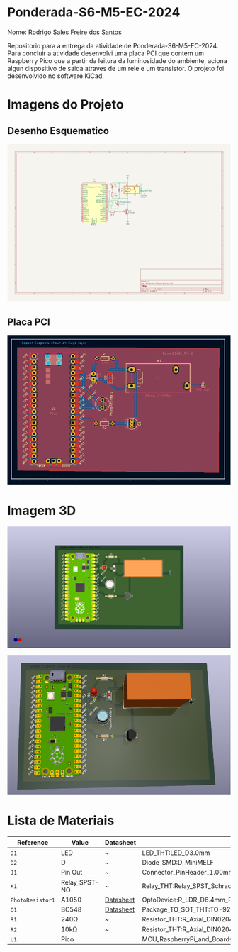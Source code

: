 # Ponderada-S6-M5-EC-2024

Nome: Rodrigo Sales Freire dos Santos

Repositorio para a entrega da atividade de Ponderada-S6-M5-EC-2024. Para concluir a atividade desenvolvi uma placa PCI que contem um Raspberry Pico que a partir da leitura da luminosidade do ambiente, aciona algun dispositivo de saida atraves de um rele e um transistor. O projeto foi desenvolvido no software KiCad.


# Imagens do Projeto

## Desenho Esquematico
![alt text](/imagens/DesenhoEsquematico.png)


## Placa PCI
![alt text](/imagens/PlacaPCI.png)

# Imagem 3D

![alt text](/imagens/Imagem3D_1.png)


![alt text](/imagens/Imagem3D_2.png)


# Lista de Materiais

| Reference      | Value         | Datasheet                                                    | Footprint                                                      | Qty | DNP |
|----------------|---------------|--------------------------------------------------------------|----------------------------------------------------------------|-----|-----|
| `D1`           | LED           | ~                                                            | LED_THT:LED_D3.0mm                                             | 1   |     |
| `D2`           | D             | ~                                                            | Diode_SMD:D_MiniMELF                                          | 1   |     |
| `J1`           | Pin Out       | ~                                                            | Connector_PinHeader_1.00mm:PinHeader_1x01_P1.00mm_Vertical    | 1   |     |
| `K1`           | Relay_SPST-NO | ~                                                            | Relay_THT:Relay_SPST_Schrack-RT1-FormA_RM5mm                  | 1   |     |
| `PhotoResistor1` | A1050       | [Datasheet](http://cdn-reichelt.de/documents/datenblatt/A500/A106012.pdf) | OptoDevice:R_LDR_D6.4mm_P3.4mm_Vertical                       | 1   |     |
| `Q1`           | BC548         | [Datasheet](https://www.onsemi.com/pub/Collateral/BC550-D.pdf) | Package_TO_SOT_THT:TO-92_Inline                               | 1   |     |
| `R1`           | 240Ω          | ~                                                            | Resistor_THT:R_Axial_DIN0204_L3.6mm_D1.6mm_P7.62mm_Horizontal | 1   |     |
| `R2`           | 10kΩ          | ~                                                            | Resistor_THT:R_Axial_DIN0204_L3.6mm_D1.6mm_P7.62mm_Horizontal | 1   |     |
| `U1`           | Pico          |                                                              | MCU_RaspberryPi_and_Boards:RPi_Pico_SMD_TH                    | 1   |     |
